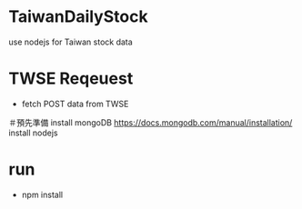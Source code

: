 # TaiwanDailyStock
use nodejs for Taiwan stock data


# TWSE Reqeuest
   - fetch POST data from TWSE

＃預先準備
    install mongoDB
    https://docs.mongodb.com/manual/installation/
    install nodejs

# run
   - npm install


